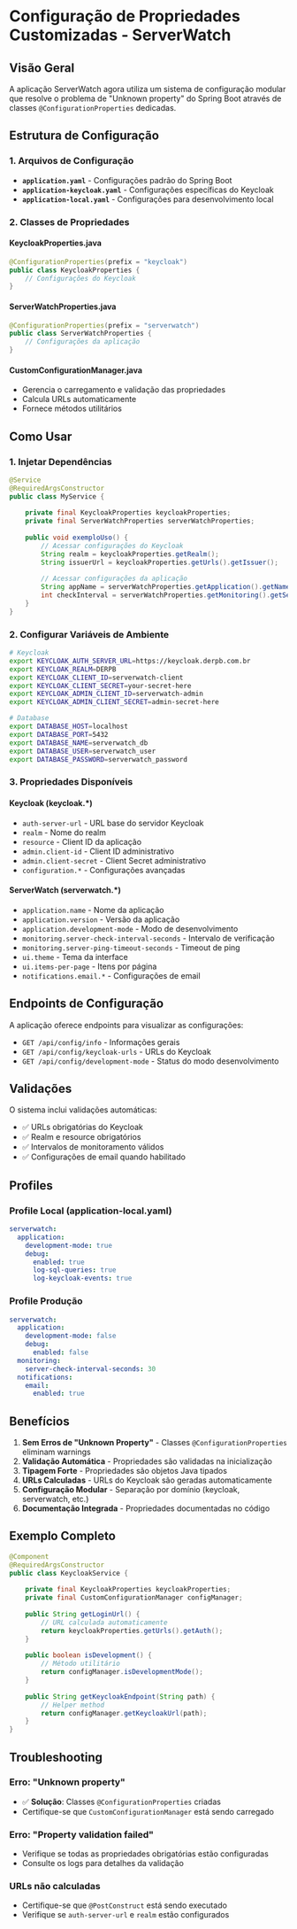 # Configuração de Propriedades Customizadas - ServerWatch

## Visão Geral

A aplicação ServerWatch agora utiliza um sistema de configuração modular que resolve o problema de "Unknown property" do Spring Boot através de classes `@ConfigurationProperties` dedicadas.

## Estrutura de Configuração

### 1. Arquivos de Configuração

- **`application.yaml`** - Configurações padrão do Spring Boot
- **`application-keycloak.yaml`** - Configurações específicas do Keycloak
- **`application-local.yaml`** - Configurações para desenvolvimento local

### 2. Classes de Propriedades

#### KeycloakProperties.java
```java
@ConfigurationProperties(prefix = "keycloak")
public class KeycloakProperties {
    // Configurações do Keycloak
}
```

#### ServerWatchProperties.java  
```java
@ConfigurationProperties(prefix = "serverwatch")
public class ServerWatchProperties {
    // Configurações da aplicação
}
```

#### CustomConfigurationManager.java
- Gerencia o carregamento e validação das propriedades
- Calcula URLs automaticamente
- Fornece métodos utilitários

## Como Usar

### 1. Injetar Dependências

```java
@Service
@RequiredArgsConstructor
public class MyService {
    
    private final KeycloakProperties keycloakProperties;
    private final ServerWatchProperties serverWatchProperties;
    
    public void exemploUso() {
        // Acessar configurações do Keycloak
        String realm = keycloakProperties.getRealm();
        String issuerUrl = keycloakProperties.getUrls().getIssuer();
        
        // Acessar configurações da aplicação
        String appName = serverWatchProperties.getApplication().getName();
        int checkInterval = serverWatchProperties.getMonitoring().getServerCheckIntervalSeconds();
    }
}
```

### 2. Configurar Variáveis de Ambiente

```bash
# Keycloak
export KEYCLOAK_AUTH_SERVER_URL=https://keycloak.derpb.com.br
export KEYCLOAK_REALM=DERPB
export KEYCLOAK_CLIENT_ID=serverwatch-client
export KEYCLOAK_CLIENT_SECRET=your-secret-here
export KEYCLOAK_ADMIN_CLIENT_ID=serverwatch-admin
export KEYCLOAK_ADMIN_CLIENT_SECRET=admin-secret-here

# Database
export DATABASE_HOST=localhost
export DATABASE_PORT=5432
export DATABASE_NAME=serverwatch_db
export DATABASE_USER=serverwatch_user
export DATABASE_PASSWORD=serverwatch_password
```

### 3. Propriedades Disponíveis

#### Keycloak (keycloak.*)
- `auth-server-url` - URL base do servidor Keycloak
- `realm` - Nome do realm
- `resource` - Client ID da aplicação
- `admin.client-id` - Client ID administrativo
- `admin.client-secret` - Client Secret administrativo
- `configuration.*` - Configurações avançadas

#### ServerWatch (serverwatch.*)
- `application.name` - Nome da aplicação
- `application.version` - Versão da aplicação
- `application.development-mode` - Modo de desenvolvimento
- `monitoring.server-check-interval-seconds` - Intervalo de verificação
- `monitoring.server-ping-timeout-seconds` - Timeout de ping
- `ui.theme` - Tema da interface
- `ui.items-per-page` - Itens por página
- `notifications.email.*` - Configurações de email

## Endpoints de Configuração

A aplicação oferece endpoints para visualizar as configurações:

- `GET /api/config/info` - Informações gerais
- `GET /api/config/keycloak-urls` - URLs do Keycloak
- `GET /api/config/development-mode` - Status do modo desenvolvimento

## Validações

O sistema inclui validações automáticas:

- ✅ URLs obrigatórias do Keycloak
- ✅ Realm e resource obrigatórios
- ✅ Intervalos de monitoramento válidos
- ✅ Configurações de email quando habilitado

## Profiles

### Profile Local (application-local.yaml)
```yaml
serverwatch:
  application:
    development-mode: true
    debug:
      enabled: true
      log-sql-queries: true
      log-keycloak-events: true
```

### Profile Produção
```yaml
serverwatch:
  application:
    development-mode: false
    debug:
      enabled: false
  monitoring:
    server-check-interval-seconds: 30
  notifications:
    email:
      enabled: true
```

## Benefícios

1. **Sem Erros de "Unknown Property"** - Classes `@ConfigurationProperties` eliminam warnings
2. **Validação Automática** - Propriedades são validadas na inicialização
3. **Tipagem Forte** - Propriedades são objetos Java tipados
4. **URLs Calculadas** - URLs do Keycloak são geradas automaticamente
5. **Configuração Modular** - Separação por domínio (keycloak, serverwatch, etc.)
6. **Documentação Integrada** - Propriedades documentadas no código

## Exemplo Completo

```java
@Component
@RequiredArgsConstructor 
public class KeycloakService {
    
    private final KeycloakProperties keycloakProperties;
    private final CustomConfigurationManager configManager;
    
    public String getLoginUrl() {
        // URL calculada automaticamente
        return keycloakProperties.getUrls().getAuth();
    }
    
    public boolean isDevelopment() {
        // Método utilitário
        return configManager.isDevelopmentMode();
    }
    
    public String getKeycloakEndpoint(String path) {
        // Helper method
        return configManager.getKeycloakUrl(path);
    }
}
```

## Troubleshooting

### Erro: "Unknown property"
- ✅ **Solução**: Classes `@ConfigurationProperties` criadas
- Certifique-se que `CustomConfigurationManager` está sendo carregado

### Erro: "Property validation failed"  
- Verifique se todas as propriedades obrigatórias estão configuradas
- Consulte os logs para detalhes da validação

### URLs não calculadas
- Certifique-se que `@PostConstruct` está sendo executado
- Verifique se `auth-server-url` e `realm` estão configurados